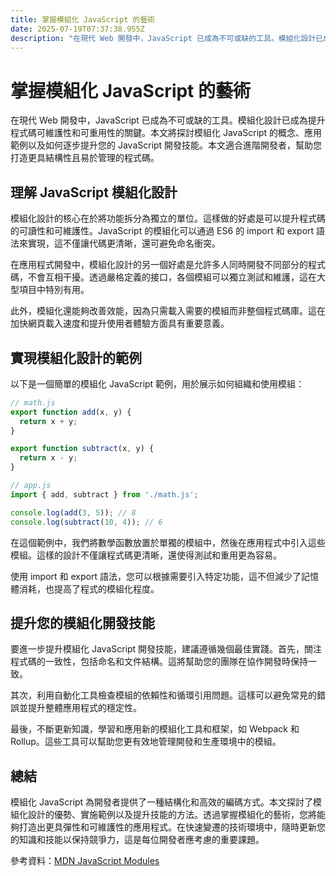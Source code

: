 ```yaml
---
title: 掌握模組化 JavaScript 的藝術
date: 2025-07-19T07:37:38.955Z
description: "在現代 Web 開發中，JavaScript 已成為不可或缺的工具。模組化設計已成為提升程式碼可維護性和可重用性的關鍵。本文將探討模組化 JavaScript 的概念、應用範例以及如何逐步提升您的 JavaScript 開發技能。本文適合進階開發者，幫助您打造更具結構性且易於管理的程式碼。"
---
```


# 掌握模組化 JavaScript 的藝術

在現代 Web 開發中，JavaScript 已成為不可或缺的工具。模組化設計已成為提升程式碼可維護性和可重用性的關鍵。本文將探討模組化 JavaScript 的概念、應用範例以及如何逐步提升您的 JavaScript 開發技能。本文適合進階開發者，幫助您打造更具結構性且易於管理的程式碼。

## 理解 JavaScript 模組化設計

模組化設計的核心在於將功能拆分為獨立的單位。這樣做的好處是可以提升程式碼的可讀性和可維護性。JavaScript 的模組化可以通過 ES6 的 import 和 export 語法來實現，這不僅讓代碼更清晰，還可避免命名衝突。

在應用程式開發中，模組化設計的另一個好處是允許多人同時開發不同部分的程式碼，不會互相干擾。透過嚴格定義的接口，各個模組可以獨立測試和維護，這在大型項目中特別有用。

此外，模組化還能夠改善效能，因為只需載入需要的模組而非整個程式碼庫。這在加快網頁載入速度和提升使用者體驗方面具有重要意義。

## 實現模組化設計的範例

以下是一個簡單的模組化 JavaScript 範例，用於展示如何組織和使用模組：

```javascript
// math.js
export function add(x, y) {
  return x + y;
}

export function subtract(x, y) {
  return x - y;
}

// app.js
import { add, subtract } from './math.js';

console.log(add(3, 5)); // 8
console.log(subtract(10, 4)); // 6
```

在這個範例中，我們將數學函數放置於單獨的模組中，然後在應用程式中引入這些模組。這樣的設計不僅讓程式碼更清晰，還使得測試和重用更為容易。

使用 import 和 export 語法，您可以根據需要引入特定功能，這不但減少了記憶體消耗，也提高了程式的模組化程度。

## 提升您的模組化開發技能

要進一步提升模組化 JavaScript 開發技能，建議遵循幾個最佳實踐。首先，關注程式碼的一致性，包括命名和文件結構。這將幫助您的團隊在協作開發時保持一致。

其次，利用自動化工具檢查模組的依賴性和循環引用問題。這樣可以避免常見的錯誤並提升整體應用程式的穩定性。

最後，不斷更新知識，學習和應用新的模組化工具和框架，如 Webpack 和 Rollup。這些工具可以幫助您更有效地管理開發和生產環境中的模組。

## 總結

模組化 JavaScript 為開發者提供了一種結構化和高效的編碼方式。本文探討了模組化設計的優勢、實施範例以及提升技能的方法。透過掌握模組化的藝術，您將能夠打造出更具彈性和可維護性的應用程式。在快速變遷的技術環境中，隨時更新您的知識和技能以保持競爭力，這是每位開發者應考慮的重要課題。

參考資料：[MDN JavaScript Modules](https://developer.mozilla.org/en-US/docs/Web/JavaScript/Guide/Modules)